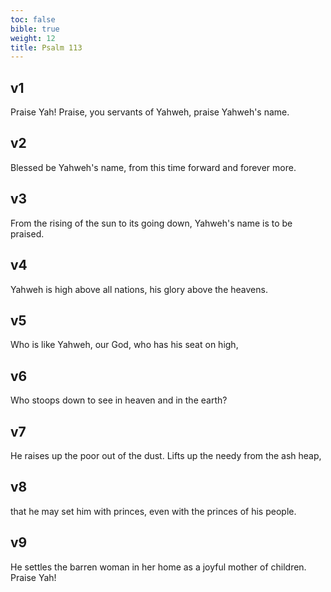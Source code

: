 ```yaml
---
toc: false
bible: true
weight: 12
title: Psalm 113
---
```




## v1 
Praise Yah! Praise, you servants of Yahweh, praise Yahweh's name. 

## v2 
Blessed be Yahweh's name, from this time forward and forever more. 

## v3 
From the rising of the sun to its going down, Yahweh's name is to be praised. 

## v4 
Yahweh is high above all nations, his glory above the heavens. 

## v5 
Who is like Yahweh, our God, who has his seat on high, 

## v6 
Who stoops down to see in heaven and in the earth? 

## v7 
He raises up the poor out of the dust. Lifts up the needy from the ash heap, 

## v8 
that he may set him with princes, even with the princes of his people. 

## v9 
He settles the barren woman in her home as a joyful mother of children. Praise Yah!
